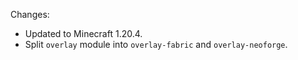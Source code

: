 Changes:

* Updated to Minecraft 1.20.4.
* Split `overlay` module into `overlay-fabric` and `overlay-neoforge`.
